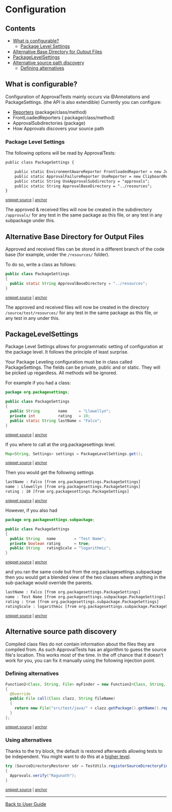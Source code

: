 <a id="top"></a>

# Configuration

<!-- toc -->
## Contents

  * [What is configurable?](#what-is-configurable)
    * [Package Level Settings](#package-level-settings)
  * [Alternative Base Directory for Output Files](#alternative-base-directory-for-output-files)
  * [PackageLevelSettings](#packagelevelsettings)
  * [Alternative source path discovery](#alternative-source-path-discovery)
    * [Defining alternatives](#defining-alternatives)<!-- endToc -->

## What is configurable?
Configuration of ApprovalTests mainly occurs via @Annotations and PackageSettings. 
(the API is also extendible) 
Currently you can configure:

 * [Reporters](Reporters.md#class-and-method-level) (package/class/method)
 * FrontLoadedReporters ( package/class/method)
 * ApprovalSubdirectories (package)
 * How Approvals discovers your source path

### Package Level Settings
The following options will be read by ApprovalTests:
<!-- snippet: ApprovalTestPackageSettingsTest.createPackageSettingDocumentation.approved.txt -->
<a id='snippet-ApprovalTestPackageSettingsTest.createPackageSettingDocumentation.approved.txt'></a>
```txt
public class PackageSettings {

    public static EnvironmentAwareReporter FrontloadedReporter = new JunitReporter();
    public static ApprovalFailureReporter UseReporter = new ClipboardReporter();
    public static String UseApprovalSubdirectory = "approvals";
    public static String ApprovalBaseDirectory = "../resources";
}
```
<sup><a href='/approvaltests-tests/src/test/java/org/approvaltests/core/ApprovalTestPackageSettingsTest.createPackageSettingDocumentation.approved.txt#L1-L7' title='Snippet source file'>snippet source</a> | <a href='#snippet-ApprovalTestPackageSettingsTest.createPackageSettingDocumentation.approved.txt' title='Start of snippet'>anchor</a></sup>
<!-- endSnippet -->

The approved & received files will now be created in the subdirectory `/approvals/` for any test in the same package as this file, or any test in any subpackage under this.  

## Alternative Base Directory for Output Files  

Approved and received files can be stored in a different branch of the code base (for example, under the `/resources/` folder).

To do so, write a class as follows:    

<!-- snippet: package_settings_approval_base_directory -->
<a id='snippet-package_settings_approval_base_directory'></a>
```java
public class PackageSettings
{
  public static String ApprovalBaseDirectory = "../resources";
}
```
<sup><a href='/approvaltests-tests/src/test/java/org/approvaltests/packagesettings/basedirectory/PackageSettings.java#L3-L8' title='Snippet source file'>snippet source</a> | <a href='#snippet-package_settings_approval_base_directory' title='Start of snippet'>anchor</a></sup>
<!-- endSnippet -->

The approved and received files will now be created in the directory `/source/test/resources/` for any test in the same package as this file, or any test in any under this.  

## PackageLevelSettings  

Package Level Settings allows for programmatic setting of configuration at the package level. It follows the principle of least surprise.   

Your Package Leveling configuration must be in class called PackageSettings. The fields can be private, public and or static. They will be picked up regardless. All methods will be ignored.

For example if you had a class:

<!-- snippet: /approvaltests-tests/src/test/java/org/packagesettings/PackageSettings.java -->
<a id='snippet-/approvaltests-tests/src/test/java/org/packagesettings/PackageSettings.java'></a>
```java
package org.packagesettings;

public class PackageSettings
{
  public String        name     = "Llewellyn";
  private int          rating   = 10;
  public static String lastName = "Falco";
}
```
<sup><a href='/approvaltests-tests/src/test/java/org/packagesettings/PackageSettings.java#L1-L8' title='Snippet source file'>snippet source</a> | <a href='#snippet-/approvaltests-tests/src/test/java/org/packagesettings/PackageSettings.java' title='Start of snippet'>anchor</a></sup>
<!-- endSnippet -->

If you where to call at the org.packagesettings level.

<!-- snippet: package_level_settings_get -->
<a id='snippet-package_level_settings_get'></a>
```java
Map<String, Settings> settings = PackageLevelSettings.get();
```
<sup><a href='/approvaltests-tests/src/test/java/org/packagesettings/PackageSettingsTest.java#L13-L15' title='Snippet source file'>snippet source</a> | <a href='#snippet-package_level_settings_get' title='Start of snippet'>anchor</a></sup>
<!-- endSnippet -->

Then you would get the following settings

<!-- snippet: /approvaltests-tests/src/test/java/org/packagesettings/PackageSettingsTest.testRetrieveValue.approved.txt -->
<a id='snippet-/approvaltests-tests/src/test/java/org/packagesettings/PackageSettingsTest.testRetrieveValue.approved.txt'></a>
```txt
lastName : Falco [from org.packagesettings.PackageSettings] 
name : Llewellyn [from org.packagesettings.PackageSettings] 
rating : 10 [from org.packagesettings.PackageSettings]
```
<sup><a href='/approvaltests-tests/src/test/java/org/packagesettings/PackageSettingsTest.testRetrieveValue.approved.txt#L1-L3' title='Snippet source file'>snippet source</a> | <a href='#snippet-/approvaltests-tests/src/test/java/org/packagesettings/PackageSettingsTest.testRetrieveValue.approved.txt' title='Start of snippet'>anchor</a></sup>
<!-- endSnippet -->

However, if you also had

<!-- snippet: /approvaltests-tests/src/test/java/org/packagesettings/subpackage/PackageSettings.java -->
<a id='snippet-/approvaltests-tests/src/test/java/org/packagesettings/subpackage/PackageSettings.java'></a>
```java
package org.packagesettings.subpackage;

public class PackageSettings
{
  public String   name        = "Test Name";
  private boolean rating      = true;
  public String   ratingScale = "logarithmic";
}
```
<sup><a href='/approvaltests-tests/src/test/java/org/packagesettings/subpackage/PackageSettings.java#L1-L8' title='Snippet source file'>snippet source</a> | <a href='#snippet-/approvaltests-tests/src/test/java/org/packagesettings/subpackage/PackageSettings.java' title='Start of snippet'>anchor</a></sup>
<!-- endSnippet -->

and you ran the same code but from the org.packagesettings.subpackage  
then you would get a blended view of the two classes where anything in the sub-package would override the parents.

<!-- snippet: /approvaltests-tests/src/test/java/org/packagesettings/subpackage/PackageSettingsTest.testRetrieveValueWithOverRide.approved.txt -->
<a id='snippet-/approvaltests-tests/src/test/java/org/packagesettings/subpackage/PackageSettingsTest.testRetrieveValueWithOverRide.approved.txt'></a>
```txt
lastName : Falco [from org.packagesettings.PackageSettings] 
name : Test Name [from org.packagesettings.subpackage.PackageSettings] 
rating : true [from org.packagesettings.subpackage.PackageSettings] 
ratingScale : logarithmic [from org.packagesettings.subpackage.PackageSettings]
```
<sup><a href='/approvaltests-tests/src/test/java/org/packagesettings/subpackage/PackageSettingsTest.testRetrieveValueWithOverRide.approved.txt#L1-L4' title='Snippet source file'>snippet source</a> | <a href='#snippet-/approvaltests-tests/src/test/java/org/packagesettings/subpackage/PackageSettingsTest.testRetrieveValueWithOverRide.approved.txt' title='Start of snippet'>anchor</a></sup>
<!-- endSnippet -->

##  Alternative source path discovery

Compiled class files do not contain information about the files they are compiled from.
As such ApprovalTests has an algorithm to guess the source file's location.
This works most of the time. In the off chance that it doesn't work for you, you can fix it manually using the following injection point.

### Defining alternatives
<!-- snippet: define_alternative_source_directory_finder -->
<a id='snippet-define_alternative_source_directory_finder'></a>
```java
Function2<Class, String, File> myFinder = new Function2<Class, String, File>()
{
  @Override
  public File call(Class clazz, String fileName)
  {
    return new File("src/test/java/" + clazz.getPackage().getName().replaceAll("\\.", File.separator));
  }
};
```
<sup><a href='/approvaltests-tests/src/test/java/org/approvaltests/namer/NamerSamples.java#L17-L26' title='Snippet source file'>snippet source</a> | <a href='#snippet-define_alternative_source_directory_finder' title='Start of snippet'>anchor</a></sup>
<!-- endSnippet -->
### Using alternatives
Thanks to the try block, the default is restored afterwards allowing tests to be independent.
You might want to do this at a [higher level](https://stackoverflow.com/questions/43282798/in-junit-5-how-to-run-code-before-all-tests).
<!-- snippet: configure_alternative_source_directory -->
<a id='snippet-configure_alternative_source_directory'></a>
```java
try (SourceDirectoryRestorer sdr = TestUtils.registerSourceDirectoryFinder(myFinder))
{
  Approvals.verify("Ragunath");
}
```
<sup><a href='/approvaltests-tests/src/test/java/org/approvaltests/namer/NamerSamples.java#L28-L33' title='Snippet source file'>snippet source</a> | <a href='#snippet-configure_alternative_source_directory' title='Start of snippet'>anchor</a></sup>
<!-- endSnippet -->

---

[Back to User Guide](README.md#top)
